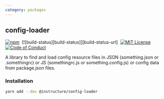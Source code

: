 ```yaml
---
category: packages
---
```


## config-loader

[![npm][npm]][npm-url]&nbsp;
[![build-status][build-status]][build-status-url]&nbsp;
[![MIT License][license-badge]][license]&nbsp;
[![Code of Conduct][coc-badge]][coc]

A library to find and load config resource files in JSON (something.json or .somethingrc) or JS (somethingrc.js or something.config.js) or config data from package.json files.

### Installation

```sh
yarn add --dev @instructure/config-loader
```

[npm]: https://img.shields.io/npm/v/@instructure/config-loader.svg
[npm-url]: https://npmjs.com/package/@instructure/config-loader
[license-badge]: https://img.shields.io/npm/l/instructure-ui.svg?style=flat-square
[license]: https://github.com/instructure/instructure-ui/blob/master/LICENSE
[coc-badge]: https://img.shields.io/badge/code%20of-conduct-ff69b4.svg?style=flat-square
[coc]: https://github.com/instructure/instructure-ui/blob/master/CODE_OF_CONDUCT.md
